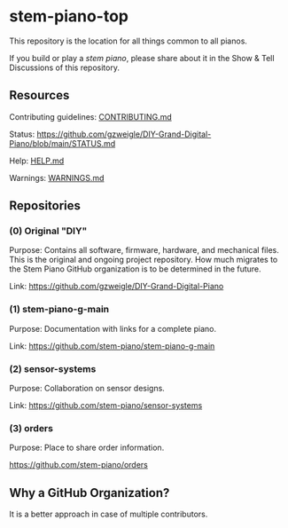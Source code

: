 # stem-piano-top

This repository is the location for all things common to all pianos.

If you build or play a *stem piano*, please share about it in the Show & Tell Discussions of this repository.

## Resources

Contributing guidelines: [CONTRIBUTING.md](./CONTRIBUTING.md)

Status: https://github.com/gzweigle/DIY-Grand-Digital-Piano/blob/main/STATUS.md

Help: [HELP.md](./HELP.md)

Warnings: [WARNINGS.md](./WARNINGS.md)

## Repositories

### (0) Original "DIY"

Purpose: Contains all software, firmware, hardware, and mechanical files. This is the original and ongoing project repository. How much migrates to the Stem Piano GitHub organization is to be determined in the future.

Link: https://github.com/gzweigle/DIY-Grand-Digital-Piano 

### (1) stem-piano-g-main

Purpose: Documentation with links for a complete piano.

Link: https://github.com/stem-piano/stem-piano-g-main

### (2) sensor-systems

Purpose: Collaboration on sensor designs.

Link: https://github.com/stem-piano/sensor-systems

### (3) orders

Purpose: Place to share order information.

https://github.com/stem-piano/orders

## Why a GitHub Organization?

It is a better approach in case of multiple contributors.